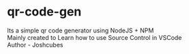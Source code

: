 # qr-code-gen
Its a simple qr code generator using NodeJS + NPM  
Mainly created to Learn how to use Source Control in VSCode   
Author - Joshcubes  

